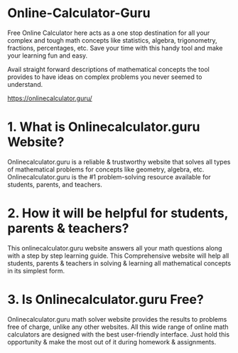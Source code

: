 # Online-Calculator-Guru

Free Online Calculator here acts as a one stop destination for all your complex and tough math concepts like statistics, algebra, trigonometry, fractions, percentages, etc. Save your time with this handy tool and make your learning fun and easy.

Avail straight forward descriptions of mathematical concepts the tool provides to have ideas on complex problems you never seemed to understand.

https://onlinecalculator.guru/

# 1. What is Onlinecalculator.guru Website?

Onlinecalculator.guru is a reliable & trustworthy website that solves all types of mathematical problems for concepts like geometry, algebra, etc. Onlinecalculator.guru is the #1 problem-solving resource available for students, parents, and teachers.

# 2. How it will be helpful for students, parents & teachers?

This onlinecalculator.guru website answers all your math questions along with a step by step learning guide. This Comprehensive website will help all students, parents & teachers in solving & learning all mathematical concepts in its simplest form.

# 3. Is Onlinecalculator.guru Free?

Onlinecalculator.guru math solver website provides the results to problems free of charge, unlike any other websites. All this wide range of online math calculators are designed with the best user-friendly interface. Just hold this opportunity & make the most out of it during homework & assignments.
